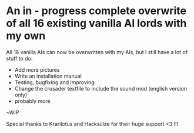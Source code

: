 # An in - progress complete overwrite of all 16 existing vanilla AI lords with my own

All 16 vanilla AIs can now be overwritten with my AIs, but I still have a lot of stuff to do:

- Add more pictures
- Write an installation manual
- Testing, bugfixing and improving
- Change the crusader textfile to include the sound mod (english version only)
- probably more




~WIP



Special thanks to Krarilotus and Hacksülze for their huge support <3 !!!